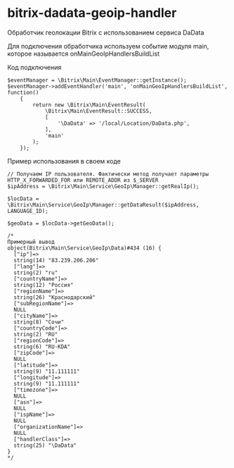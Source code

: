 # bitrix-dadata-geoip-handler
Обработчик геолокации Bitrix с использованием сервиса DaData


Для подключения обработчика используем событие модуля main, которое называется onMainGeoIpHandlersBuildList

Код подключения 
```
$eventManager = \Bitrix\Main\EventManager::getInstance();
$eventManager->addEventHandler('main', 'onMainGeoIpHandlersBuildList', function()
    {
        return new \Bitrix\Main\EventResult(
            \Bitrix\Main\EventResult::SUCCESS,
            [
                '\DaData' => '/local/Location/DaData.php',
            ],
            'main'
        );
    });
```

Пример использования в своем коде
```
// Получаем IP пользователя. Фактически метод получает параметры HTTP_X_FORWARDED_FOR или REMOTE_ADDR из $_SERVER 
$ipAddress = \Bitrix\Main\Service\GeoIp\Manager::getRealIp();

$locData = \Bitrix\Main\Service\GeoIp\Manager::getDataResult($ipAddress, LANGUAGE_ID);

$geoData = $locData->getGeoData();

/*
Примерный вывод
object(Bitrix\Main\Service\GeoIp\Data)#434 (16) {
  ["ip"]=>
  string(14) "83.239.206.206"
  ["lang"]=>
  string(2) "ru"
  ["countryName"]=>
  string(12) "Россия"
  ["regionName"]=>
  string(26) "Краснодарский"
  ["subRegionName"]=>
  NULL
  ["cityName"]=>
  string(8) "Сочи"
  ["countryCode"]=>
  string(2) "RU"
  ["regionCode"]=>
  string(6) "RU-KDA"
  ["zipCode"]=>
  NULL
  ["latitude"]=>
  string(9) "11.111111"
  ["longitude"]=>
  string(9) "11.111111"
  ["timezone"]=>
  NULL
  ["asn"]=>
  NULL
  ["ispName"]=>
  NULL
  ["organizationName"]=>
  NULL
  ["handlerClass"]=>
  string(25) "\DaData"
}
*/
```

